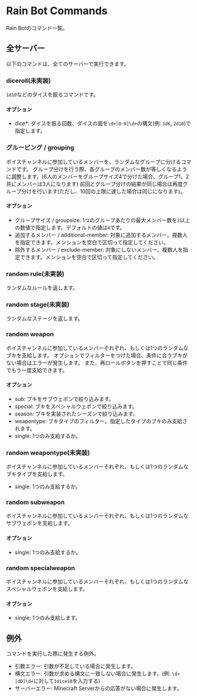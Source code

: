 # Rain Bot Commands

Rain Botのコマンド一覧。

## 全サーバー

以下のコマンドは、全てのサーバーで実行できます。

### diceroll(未実装)

`1d10`などのダイスを振るコマンドです。

#### オプション

- dice*: ダイスを振る回数、ダイスの面を`\d+[0-9]\d+`の構文(例: `1d6`, `2d10`)で指定します。

### グルーピング / grouping

ボイスチャンネルに参加しているメンバーを、ランダムなグループに分けるコマンドです。
グループ分けを行う際、各グループのメンバー数が等しくなるように調整します。(6人のメンバーをグループサイズ4で分けた場合、グループ1、2共にメンバーは3人になります)
前回とグループ分けの結果が同じ場合は再度グループ分けを行います(ただし、10回の上限に達した場合は同じになります)。

#### オプション

- グループサイズ / groupsize: 1つのグループあたりの最大メンバー数を`2`以上の数値で指定します。デフォルトの値は`4`です。
- 追加するメンバー / additional-member: 対象に追加するメンバー。複数人を指定できます。メンションを空白で区切って指定してください。
- 除外するメンバー / exclude-member: 対象にしないメンバー。複数人を指定できます。メンションを空白で区切って指定してください。

### random rule(未実装)

ランダムなルールを返します。

### random stage(未実装)

ランダムなステージを返します。

### random weapon

ボイスチャンネルに参加しているメンバーそれぞれ、もしくは1つのランダムなブキを支給します。
オプションでフィルターをつけた場合、条件に合うブキがない場合はエラーが発生します。
また、再ロールボタンを押すことで同じ条件でもう一度支給できます。

#### オプション

- sub: ブキをサブウェポンで絞り込みます。
- special: ブキをスペシャルウェポンで絞り込みます。
- season: ブキを実装されたシーズンで絞り込みます。
- weapontype: ブキタイプのフィルター。指定したタイプのブキのみ支給されます。
- single: 1つのみ支給するか。

### random weapontype(未実装)

ボイスチャンネルに参加しているメンバーそれぞれ、もしくは1つのランダムなブキタイプを支給します。

- single: 1つのみ支給するか。

### random subweapon

ボイスチャンネルに参加しているメンバーそれぞれ、もしくは1つのランダムなサブウェポンを支給します。

#### オプション

- single: 1つのみ支給するか。

### random specialweapon

ボイスチャンネルに参加しているメンバーそれぞれ、もしくは1つのランダムなスペシャルウェポンを支給します。

#### オプション

- single: 1つのみ支給します。

## 例外

コマンドを実行した際に発生する例外。

- 引数エラー: 引数が不足している場合に発生します。
- 構文エラー: 引数が求める構文に一致しない場合に発生します。(例: `\d+[dD]\d+`に対して`1dice10`を入力する)
- サーバーエラー: Minecraft Serverからの応答がない場合に発生します。

